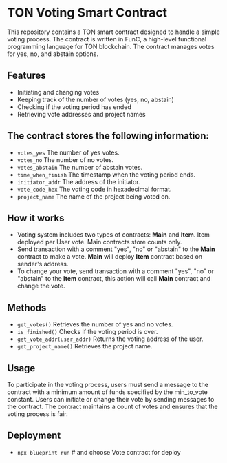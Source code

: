 # TON Voting Smart Contract
This repository contains a TON smart contract designed to handle a simple voting process. The contract is written in FunC, a high-level functional programming language for TON blockchain. The contract manages votes for yes, no, and abstain options.

## Features
- Initiating and changing votes
- Keeping track of the number of votes (yes, no, abstain)
- Checking if the voting period has ended
- Retrieving vote addresses and project names

## The contract stores the following information:
- `votes_yes` The number of yes votes.
- `votes_no` The number of no votes.
- `votes_abstain` The number of abstain votes.
- `time_when_finish` The timestamp when the voting period ends.
- `initiator_addr` The address of the initiator.
- `vote_code_hex` The voting code in hexadecimal format.
- `project_name` The name of the project being voted on.

## How it works
* Voting system includes two types of contracts: **Main** and **Item**. Item deployed per User vote. Main contracts store counts only.
* Send transaction with a comment "yes", "no" or "abstain" to the **Main** contract to make a vote. **Main** will deploy **Item** contract based on sender's address.
* To change your vote, send transaction with a comment "yes", "no" or "abstain" to the **Item** contract, this action will call **Main** contract and change the vote.

## Methods
- `get_votes()` Retrieves the number of yes and no votes.
- `is_finished()` Checks if the voting period is over.
- `get_vote_addr(user_addr)` Returns the voting address of the user.
- `get_project_name()` Retrieves the project name.

## Usage
To participate in the voting process, users must send a message to the contract with a minimum amount of funds specified by the min_to_vote constant. Users can initiate or change their vote by sending messages to the contract. The contract maintains a count of votes and ensures that the voting process is fair.

## Deployment
- `npx blueprint run` # and choose Vote contract for deploy